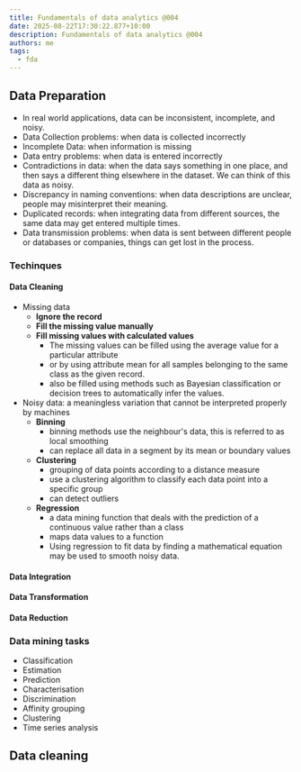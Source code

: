 ```yaml
---
title: Fundamentals of data analytics @004
date: 2025-08-22T17:30:22.877+10:00
description: Fundamentals of data analytics @004
authors: me
tags:
  - fda
---
```


## Data Preparation

- In real world applications, data can be inconsistent, incomplete, and noisy.
- Data Collection problems: when data is collected incorrectly
- Incomplete Data: when information is missing
- Data entry problems: when data is entered incorrectly
- Contradictions in data: when the data says something in one place, and then says a different thing elsewhere in the dataset. We can think of this data as noisy.
- Discrepancy in naming conventions: when data descriptions are unclear, people may misinterpret their meaning.
- Duplicated records: when integrating data from different sources, the same data may get entered multiple times.
- Data transmission problems: when data is sent between different people or databases or companies, things can get lost in the process.

### Techinques

#### Data Cleaning

- Missing data
  - **Ignore the record**
  - **Fill the missing value manually**
  - **Fill missing values with calculated values**
    - The missing values can be filled using the average value for a particular attribute
    - or by using attribute mean for all samples belonging to the same class as the given record.
    - also be filled using methods such as Bayesian classification or decision trees to automatically infer the values.
- Noisy data: a meaningless variation that cannot be interpreted properly by machines
  - **Binning**
    - binning methods use the neighbour's data, this is referred to as local smoothing
    - can replace all data in a segment by its mean or boundary values
  - **Clustering**
    - grouping of data points according to a distance measure
    - use a clustering algorithm to classify each data point into a specific group
    - can detect outliers
  - **Regression**
    - a data mining function that deals with the prediction of a continuous value rather than a class
    - maps data values to a function
    - Using regression to fit data by finding a mathematical equation may be used to smooth noisy data.

#### Data Integration

#### Data Transformation

#### Data Reduction

### Data mining tasks

- Classification
- Estimation
- Prediction
- Characterisation
- Discrimination
- Affinity grouping
- Clustering
- Time series analysis

## Data cleaning
